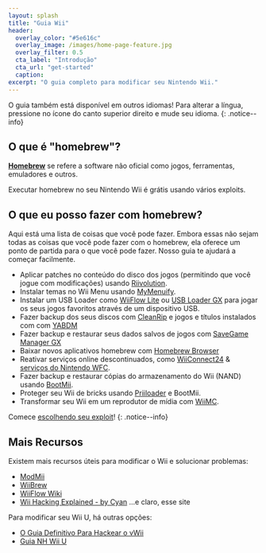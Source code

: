 ```yaml
---
layout: splash
title: "Guia Wii"
header:
  overlay_color: "#5e616c"
  overlay_image: /images/home-page-feature.jpg
  overlay_filter: 0.5
  cta_label: "Introdução"
  cta_url: "get-started"
  caption:
excerpt: "O guia completo para modificar seu Nintendo Wii."
---
```


O guia também está disponível em outros idiomas! Para alterar a língua, pressione no ícone do canto superior direito e mude seu idioma.
{: .notice--info}

## O que é "homebrew"?

[**Homebrew**](https://en.wikipedia.org/wiki/Homebrew_(video_games)) se refere a software não oficial como jogos, ferramentas, emuladores e outros.

Executar homebrew no seu Nintendo Wii é grátis usando vários exploits.

## O que eu posso fazer com homebrew?

Aqui está uma lista de coisas que você pode fazer. Embora essas não sejam todas as coisas que você pode fazer com o homebrew, ela oferece um ponto de partida para o que você pode fazer. Nosso guia te ajudará a começar facilmente.

- Aplicar patches no conteúdo do disco dos jogos (permitindo que você jogue com modificações) usando [Riivolution](http://www.wiibrew.org/wiki/Riivolution).
- Instalar temas no Wii Menu usando [MyMenuify](themes).
- Instalar um USB Loader como [WiiFlow Lite](https://gbatemp.net/threads/wiiflow-lite.422685/) ou [USB Loader GX](usbloadergx) para jogar os seus jogos favoritos através de um dispositivo USB.
- Fazer backup dos seus discos com [CleanRip](/dump-games) e jogos e títulos instalados com com [YABDM](dump-wads)
- Fazer backup e restaurar seus dados salvos de jogos com [SaveGame Manager GX](https://wiidatabase.de/downloads/wii-tools/savegame-manager-gx-beta/)
- Baixar novos aplicativos homebrew com [Homebrew Browser](hbb)
- Reativar serviços online descontinuados, como [WiiConnect24](riiconnect24) & [serviços do Nintendo WFC](wiimmfi).
- Fazer backup e restaurar cópias do armazenamento do Wii (NAND) usando [BootMii](http://bootmii.org).
- Proteger seu Wii de bricks usando [Priiloader](priiloader) e BootMii.
- Transformar seu Wii em um reprodutor de mídia com [WiiMC](http://www.wiimc.org/).

Comece [escolhendo seu exploit](get-started)!
{: .notice--info}

## Mais Recursos

Existem mais recursos úteis para modificar o Wii e solucionar problemas:

- [ModMii](http://xflak.com/)
- [WiiBrew](https://wiibrew.org/)
- [WiiFlow Wiki](https://sites.google.com/site/wiiflowiki4/)
- [Wii Hacking Explained - by Cyan](https://gbatemp.net/threads/wii-hacking-explained.501605/) ...e claro, esse site

Para modificar seu Wii U, há outras opções:
- [O Guia Definitivo Para Hackear o vWii](https://gbatemp.net/threads/the-definitive-vwii-hacking-guide.425852/)
- [Guia NH Wii U](https://wiiuguide.xyz)
